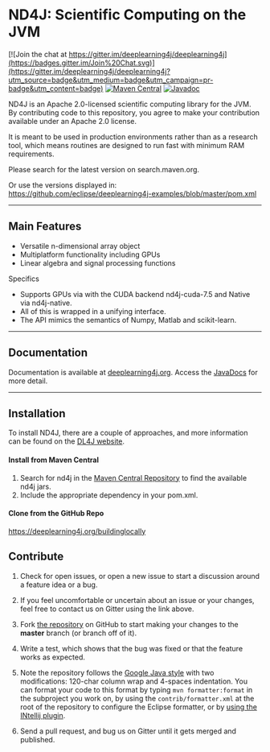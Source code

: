 ND4J: Scientific Computing on the JVM
===========================================

[![Join the chat at https://gitter.im/deeplearning4j/deeplearning4j](https://badges.gitter.im/Join%20Chat.svg)](https://gitter.im/deeplearning4j/deeplearning4j?utm_source=badge&utm_medium=badge&utm_campaign=pr-badge&utm_content=badge)
[![Maven Central](https://maven-badges.herokuapp.com/maven-central/org.nd4j/nd4j/badge.svg)](https://maven-badges.herokuapp.com/maven-central/org.nd4j/nd4j)
[![Javadoc](https://javadoc-emblem.rhcloud.com/doc/org.nd4j/nd4j/badge.svg)](https://deeplearning4j.org/api/latest/)

ND4J is an Apache 2.0-licensed scientific computing library for the JVM. By contributing code to this repository, you agree to make your contribution available under an Apache 2.0 license.

It is meant to be used in production environments rather than as a research tool, which means routines are designed to run fast with minimum RAM requirements.

Please search for the latest version on search.maven.org.

Or use the versions displayed in:
https://github.com/eclipse/deeplearning4j-examples/blob/master/pom.xml


---
## Main Features

- Versatile n-dimensional array object
- Multiplatform functionality including GPUs
- Linear algebra and signal processing functions

Specifics

- Supports GPUs via with the CUDA backend nd4j-cuda-7.5 and Native via nd4j-native.
- All of this is wrapped in a unifying interface.
- The API mimics the semantics of Numpy, Matlab and scikit-learn.

---

## Documentation

Documentation is available at [deeplearning4j.org](https://deeplearning4j.org/). Access the [JavaDocs](https://deeplearning4j.org/api/latest/) for more detail.

---
## Installation

To install ND4J, there are a couple of approaches, and more information can be found on the [DL4J website](https://deeplearning4j.org/docs/latest/nd4j-overview).

#### Install from Maven Central

1. Search for nd4j in the [Maven Central Repository](http://mvnrepository.com/search?q=nd4j) to find the available nd4j jars.
2. Include the appropriate dependency in your pom.xml.

#### Clone from the GitHub Repo

https://deeplearning4j.org/buildinglocally 
## Contribute

1. Check for open issues, or open a new issue to start a discussion around a feature idea or a bug.
2. If you feel uncomfortable or uncertain about an issue or your changes, feel free to contact us on Gitter using the link above.
3. Fork [the repository](https://github.com/eclipse/deeplearning4j.git) on GitHub to start making your changes to the **master** branch (or branch off of it).
4. Write a test, which shows that the bug was fixed or that the feature works as expected.
5. Note the repository follows
   the [Google Java style](https://google.github.io/styleguide/javaguide.html)
   with two modifications: 120-char column wrap and 4-spaces indentation. You
   can format your code to this format by typing `mvn formatter:format` in the
   subproject you work on, by using the `contrib/formatter.xml` at the root of
   the repository to configure the Eclipse formatter, or by [using the INtellij
   plugin](https://github.com/HPI-Information-Systems/Metanome/wiki/Installing-the-google-styleguide-settings-in-intellij-and-eclipse).

6. Send a pull request, and bug us on Gitter until it gets merged and published.
